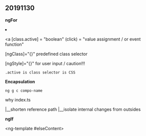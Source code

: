 ## 20191130
**ngFor**

<li *ngFor="let cat of cats; let i = index; let isFirst = first; let isLast = last; let isOdd = odd; let isEven = even; tractBy: 'function()' "></li>

<a 
[class.active] = "boolean"
(click) = "value assignment / or event function"
></a>

[ngClass]="{}" predefined class selector 

[ngStyle]="{}" for user input / caution!!!

```
.active is class selector is CSS
```

**Encapsulation**
```
ng g c compo-name
```

why index.ts

|__shorten reference path
|__isolate internal changes from outsides



**ngIf**

<div
    *ngIf = "conditionals" else elseContent
></div>

<ng-template #elseContent> </ng-template>



